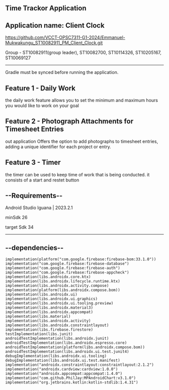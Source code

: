  Time Trackor Application
---------------------------------------------
Application name: Client Clock
----------------------------------------------------------
https://github.com/VCCT-OPSC7311-G1-2024/Emmanuel-Mukwakungu_ST10082911_PM_Client_Clock.git

Group - ST10082911(group leader), ST10082700, ST10114326, ST10205167, ST10069127

--------------------------------------------------------------------------------------
Gradle must be synced before running the application. 


Feature 1 - Daily Work
-----------------------------------------------------------------------
the daily work feature allows you to set the minimum and maximum hours you would like to 
work on your goal


Feature 2 - Photograph Attachments for Timesheet Entries
-----------------------------------------------------------------------
out application Offers the option to add photographs to timesheet entries, adding a unique 
identifier for each project or entry.

Feature 3 - Timer
-----------------------------------------------------------------------
the timer can be used to keep time of work that is being conducted. it consists of a start and restet button


--Requirements--
-----------------------------------------------------------------------
Android Studio Iguana | 2023.2.1

minSdk 26

target Sdk 34

------------------------------------------------------------------------
--dependencies--
------------------------------------------------------------------------

    implementation(platform("com.google.firebase:firebase-bom:33.1.0"))
    implementation("com.google.firebase:firebase-database")
    implementation("com.google.firebase:firebase-auth")
    implementation("com.google.firebase:firebase-appcheck")
    implementation(libs.androidx.core.ktx)
    implementation(libs.androidx.lifecycle.runtime.ktx)
    implementation(libs.androidx.activity.compose)
    implementation(platform(libs.androidx.compose.bom))
    implementation(libs.androidx.ui)
    implementation(libs.androidx.ui.graphics)
    implementation(libs.androidx.ui.tooling.preview)
    implementation(libs.androidx.material3)
    implementation(libs.androidx.appcompat)
    implementation(libs.material)
    implementation(libs.androidx.activity)
    implementation(libs.androidx.constraintlayout)
    implementation(libs.firebase.firestore)
    testImplementation(libs.junit)
    androidTestImplementation(libs.androidx.junit)
    androidTestImplementation(libs.androidx.espresso.core)
    androidTestImplementation(platform(libs.androidx.compose.bom))
    androidTestImplementation(libs.androidx.ui.test.junit4)
    debugImplementation(libs.androidx.ui.tooling)
    debugImplementation(libs.androidx.ui.test.manifest)
    implementation("androidx.constraintlayout:constraintlayout:2.1.2")
    implementation("androidx.cardview:cardview:1.0.0")
    implementation("androidx.appcompat:appcompat:1.4.0")
    implementation("com.github.PhilJay:MPAndroidChart:v3.1.0")
    implementation("org.jetbrains.kotlin:kotlin-stdlib:1.4.31")
